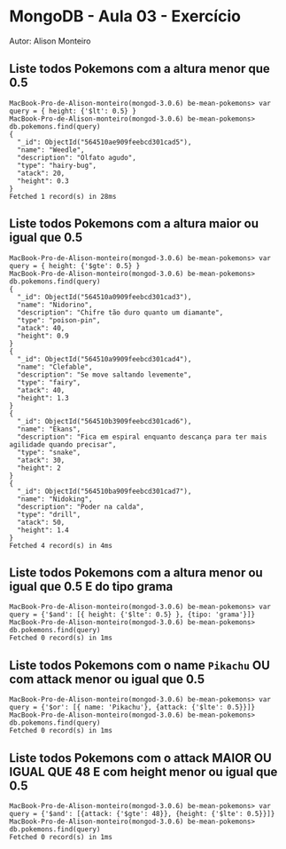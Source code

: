 # MongoDB - Aula 03 - Exercício
Autor: Alison Monteiro

## Liste todos Pokemons com a altura **menor que** 0.5
```
MacBook-Pro-de-Alison-monteiro(mongod-3.0.6) be-mean-pokemons> var query = { height: {'$lt': 0.5} }
MacBook-Pro-de-Alison-monteiro(mongod-3.0.6) be-mean-pokemons> db.pokemons.find(query)
{
  "_id": ObjectId("564510ae909feebcd301cad5"),
  "name": "Weedle",
  "description": "Olfato agudo",
  "type": "hairy-bug",
  "atack": 20,
  "height": 0.3
}
Fetched 1 record(s) in 28ms
```

## Liste todos Pokemons com a altura **maior ou igual que** 0.5
```
MacBook-Pro-de-Alison-monteiro(mongod-3.0.6) be-mean-pokemons> var query = { height: {'$gte': 0.5} }
MacBook-Pro-de-Alison-monteiro(mongod-3.0.6) be-mean-pokemons> db.pokemons.find(query)
{
  "_id": ObjectId("564510a0909feebcd301cad3"),
  "name": "Nidorino",
  "description": "Chifre tão duro quanto um diamante",
  "type": "poison-pin",
  "atack": 40,
  "height": 0.9
}
{
  "_id": ObjectId("564510a9909feebcd301cad4"),
  "name": "Clefable",
  "description": "Se move saltando levemente",
  "type": "fairy",
  "atack": 40,
  "height": 1.3
}
{
  "_id": ObjectId("564510b3909feebcd301cad6"),
  "name": "Ekans",
  "description": "Fica em espiral enquanto descança para ter mais agilidade quando precisar",
  "type": "snake",
  "atack": 30,
  "height": 2
}
{
  "_id": ObjectId("564510ba909feebcd301cad7"),
  "name": "Nidoking",
  "description": "Poder na calda",
  "type": "drill",
  "atack": 50,
  "height": 1.4
}
Fetched 4 record(s) in 4ms
```

## Liste todos Pokemons com a altura **menor ou igual que** 0.5 **E** do tipo grama
```
MacBook-Pro-de-Alison-monteiro(mongod-3.0.6) be-mean-pokemons> var query = {'$and': [{ height: {'$lte': 0.5} }, {tipo: 'grama'}]}
MacBook-Pro-de-Alison-monteiro(mongod-3.0.6) be-mean-pokemons> db.pokemons.find(query)
Fetched 0 record(s) in 1ms
```

## Liste todos Pokemons com o name `Pikachu` **OU** com attack **menor ou igual que** 0.5
```
MacBook-Pro-de-Alison-monteiro(mongod-3.0.6) be-mean-pokemons> var query = {'$or': [{ name: 'Pikachu'}, {attack: {'$lte': 0.5}}]}
MacBook-Pro-de-Alison-monteiro(mongod-3.0.6) be-mean-pokemons> db.pokemons.find(query)
Fetched 0 record(s) in 1ms
```

## Liste todos Pokemons com o attack **MAIOR OU IGUAL QUE** 48 **E** com height **menor ou igual que** 0.5
```
MacBook-Pro-de-Alison-monteiro(mongod-3.0.6) be-mean-pokemons> var query = {'$and': [{attack: {'$gte': 48}}, {height: {'$lte': 0.5}}]}
MacBook-Pro-de-Alison-monteiro(mongod-3.0.6) be-mean-pokemons> db.pokemons.find(query)
Fetched 0 record(s) in 1ms
```
